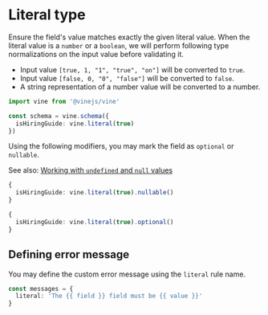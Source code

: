 # Literal type

Ensure the field's value matches exactly the given literal value. When the literal value is a `number` or a `boolean`, we will perform following type normalizations on the input value before validating it.

- Input value `[true, 1, "1", "true", "on"]` will be converted to `true`.
- Input value `[false, 0, "0", "false"]` will be converted to `false`.
- A string representation of a number value will be converted to a number.

```ts
import vine from '@vinejs/vine'

const schema = vine.schema({
  isHiringGuide: vine.literal(true)
})
```

Using the following modifiers, you may mark the field as `optional` or `nullable`.

See also: [Working with `undefined` and `null` values](../guides/schema_101.md#nullable-and-optional-modifiers)

```ts
{
  isHiringGuide: vine.literal(true).nullable()
}
```

```ts
{
  isHiringGuide: vine.literal(true).optional()
}
```

## Defining error message

You may define the custom error message using the `literal` rule name.

```ts
const messages = {
  literal: 'The {{ field }} field must be {{ value }}'
}
```

